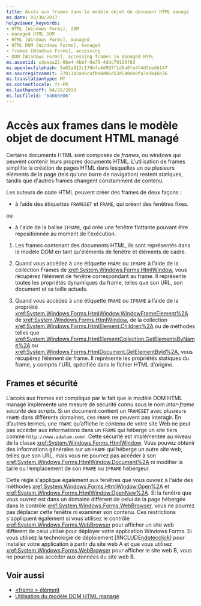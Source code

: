 ```yaml
---
title: Accès aux frames dans le modèle objet de document HTML managé
ms.date: 03/30/2017
helpviewer_keywords:
- HTML [Windows Forms], dOM
- managed HTML DOM
- HTML [Windows Forms], managed
- HTML DOM [Windows Forms], managed
- frames [Windows Forms], accessing
- DOM [Windows Forms], accessing frames in managed HTML
ms.assetid: cdeeaa22-0be4-4bbf-9a75-4ddc79199f8d
ms.openlocfilehash: 9a02a912c170bfc4d997f1d8a0fe4f4d5bedb147
ms.sourcegitcommit: 2701302a99cafbe0d86d53d540eb0fa7e9b46b36
ms.translationtype: MT
ms.contentlocale: fr-FR
ms.lasthandoff: 04/28/2019
ms.locfileid: "64665806"
---
```

# <a name="accessing-frames-in-the-managed-html-document-object-model"></a>Accès aux frames dans le modèle objet de document HTML managé
Certains documents HTML sont composés de *frames*, ou windows qui peuvent contenir leurs propres documents HTML. L'utilisation de frames simplifie la création de pages HTML dans lesquelles un ou plusieurs éléments de la page (tels qu'une barre de navigation) restent statiques, tandis que d'autres frames changent constamment de contenu.  
  
 Les auteurs de code HTML peuvent créer des frames de deux façons :  
  
- à l’aide des étiquettes `FRAMESET` et `FRAME`, qui créent des fenêtres fixes.  
  
 ou  
  
- à l'aide de la balise `IFRAME`, qui crée une fenêtre flottante pouvant être repositionnée au moment de l'exécution.  
  
1. Les frames contenant des documents HTML, ils sont représentés dans le modèle DOM en tant qu'éléments de fenêtre et éléments de cadre.  
  
2. Quand vous accédez à une étiquette `FRAME` ou `IFRAME` à l’aide de la collection Frames de <xref:System.Windows.Forms.HtmlWindow>, vous récupérez l’élément de fenêtre correspondant au frame. Il représente toutes les propriétés dynamiques du frame, telles que son URL, son document et sa taille actuels.  
  
3. Quand vous accédez à une étiquette `FRAME` ou `IFRAME` à l’aide de la propriété <xref:System.Windows.Forms.HtmlWindow.WindowFrameElement%2A> de <xref:System.Windows.Forms.HtmlWindow>, de la collection <xref:System.Windows.Forms.HtmlElement.Children%2A> ou de méthodes telles que <xref:System.Windows.Forms.HtmlElementCollection.GetElementsByName%2A> ou <xref:System.Windows.Forms.HtmlDocument.GetElementById%2A>, vous récupérez l’élément de frame. Il représente les propriétés statiques du frame, y compris l'URL spécifiée dans le fichier HTML d'origine.  
  
## <a name="frames-and-security"></a>Frames et sécurité  
 L’accès aux frames est compliqué par le fait que le modèle DOM HTML managé implémente une mesure de sécurité connu sous le nom *inter-frame sécurité des scripts*. Si un document contient un `FRAMESET` avec plusieurs `FRAME` dans différents domaines, ces `FRAME` ne peuvent pas interagir. En d’autres termes, une `FRAME` qu’affiche le contenu de votre site Web ne peut pas accéder aux informations dans un `FRAME` qui héberge un site tiers comme `http://www.adatum.com/`. Cette sécurité est implémentée au niveau de la classe <xref:System.Windows.Forms.HtmlWindow>. Vous pouvez obtenir des informations générales sur un `FRAME` qui héberge un autre site web, telles que son URL, mais vous ne pourrez pas accéder à son <xref:System.Windows.Forms.HtmlWindow.Document%2A> ni modifier la taille ou l’emplacement de son `FRAME` ou `IFRAME` hébergeur.  
  
 Cette règle s'applique également aux fenêtres que vous ouvrez à l'aide des méthodes <xref:System.Windows.Forms.HtmlWindow.Open%2A> et <xref:System.Windows.Forms.HtmlWindow.OpenNew%2A>. Si la fenêtre que vous ouvrez est dans un domaine différent de celui de la page hébergée dans le contrôle <xref:System.Windows.Forms.WebBrowser>, vous ne pourrez pas déplacer cette fenêtre ni examiner son contenu. Ces restrictions s'appliquent également si vous utilisez le contrôle <xref:System.Windows.Forms.WebBrowser> pour afficher un site web différent de celui utilisé pour déployer votre application Windows Forms. Si vous utilisez la technologie de déploiement [!INCLUDE[ndptecclick](../../../../includes/ndptecclick-md.md)] pour installer votre application à partir du site web A et que vous utilisez <xref:System.Windows.Forms.WebBrowser> pour afficher le site web B, vous ne pourrez pas accéder aux données du site web B.  
  
## <a name="see-also"></a>Voir aussi

- [\<frame > élément](https://developer.mozilla.org/docs/Web/HTML/Element/frame)
- [Utilisation du modèle DOM HTML managé](using-the-managed-html-document-object-model.md)
